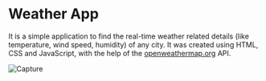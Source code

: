 # Weather App
It is a simple application to find the real-time weather related details (like temperature, wind speed, humidity) of any city. It was created using HTML, CSS and JavaScript, with the help of the [openweathermap.org](https://openweathermap.org) API.

![Capture](https://user-images.githubusercontent.com/72266382/138691221-a110b283-369a-4548-9772-85d4a810e445.PNG)
